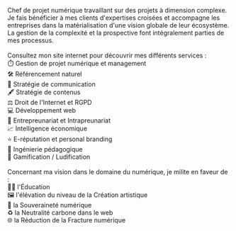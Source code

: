 Chef de projet numérique travaillant sur des projets à dimension complexe. Je fais bénéficier à mes clients d'expertises croisées et accompagne les entreprises dans la matérialisation d'une vision globale de leur écosystème. La gestion de la complexité et la prospective font intégralement parties de mes processus.
<br/><br/>
Consultez mon site internet pour découvrir mes différents services :
<br/>⏱️ Gestion de projet numérique et management
<br/>🛠️ Référencement naturel
<br/>📣 Stratégie de communication
<br/>🖋️ Stratégie de contenus
<br/>⚖️ Droit de l'Internet et RGPD
<br/>💻 Développement web
<br/>🚀 Entrepreunariat et Intrapreunariat
<br/>📈 Intelligence économique
<br/>⭐ E-réputation et personal branding
<br/>📖 Ingénierie pédagogique
<br/>🎲 Gamification / Ludification
<br/><br/>
Concernant ma vision dans le domaine du numérique, je milite en faveur de :
<br/>🙋‍♀️ l'Éducation
<br/>🖼 l'élévation du niveau de la Création artistique
<br/>🥖 la Souveraineté numérique
<br/>♻️ la Neutralité carbone dans le web
<br/>🌐 la Réduction de la Fracture numérique
